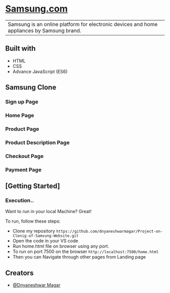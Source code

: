 # [Samsung.com](https://github.com/dnyaneshwarmagar)

<table>
<tr>
<td>
Samsung is an online platform for electronic devices and home appliances by Samsung brand. 

</td>
</tr>
</table>

## Built with

- HTML
- CSS
- Advance JavaScript (ES6)

## Samsung Clone

### Sign up Page

### Home Page

### Product Page

### Product Description Page

### Checkout Page

### Payment Page

## [Getting Started]

### Execution..

Want to run in your local Machine? Great!

To run, follow these steps:

- Clone my repository `https://github.com/dnyaneshwarmagar/Project-on-Clonig-of-Samsung-Website.git`
- Open the code in your VS code
- Run home.html file on browser using any port.
- To run on port 7500 on the browser `http://localhost:7500/home.html`
- Then you can Navigate through other pages from Landing page

## Creators

- [@Dnyaneshwar Magar](https://github.com/dnyaneshwarmagar)
